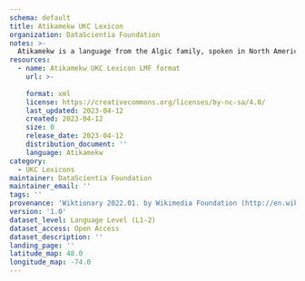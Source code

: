 ```yaml
---
schema: default
title: Atikamekw UKC Lexicon
organization: DataScientia Foundation
notes: >-
  Atikamekw is a language from the Algic family, spoken in North America. The UKC Lexicon of Atikamekw is represented as a lexico-semantic network. It consists of words, word senses, synsets, as well as sense-level and synset-level relationships.
resources:
  - name: Atikamekw UKC Lexicon LMF format
    url: >-
      
    format: xml
    license: https://creativecommons.org/licenses/by-nc-sa/4.0/
    last_updated: 2023-04-12
    created: 2023-04-12
    size: 0
    release_date: 2023-04-12
    distribution_document: ''
    language: Atikamekw
category:
  - UKC Lexicons
maintainer: DataScientia Foundation
maintainer_email: ''
tags: ''
provenance: 'Wiktionary 2022.01. by Wikimedia Foundation (http://en.wiktionary.org); CogNet 2.1 by Khuyagbaatar Batsuren, National University of Mongolia (http://cognet.ukc.disi.unitn.it); Native Languages of the Americas 2021.11. by Laura Redish and Orrin Lewis (http://www.native-languages.org); Princeton WordNet 2.1 by Princeton University (https://wordnet.princeton.edu)'
version: '1.0'
dataset_level: Language Level (L1-2)
dataset_access: Open Access
dataset_description: ''
landing_page: ''
latitude_map: 48.0
longitude_map: -74.0
---
```

